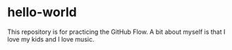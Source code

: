# hello-world
This repository is for practicing the GitHub Flow.
A bit about myself is that I love my kids and I love music.
